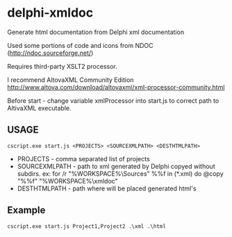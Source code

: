 delphi-xmldoc
=============

Generate html documentation from Delphi xml documentation

Used some portions of code and icons from NDOC (http://ndoc.sourceforge.net/)

Requires third-party XSLT2 processor.

I recommend AltovaXML Community Edition
http://www.altova.com/download/altovaxml/xml-processor-community.html

Before start - change variable xmlProcessor into start.js to correct path to AltivaXML executable.

## USAGE

    cscript.exe start.js <PROJECTS> <SOURCEXMLPATH> <DESTHTMLPATH>

* PROJECTS - comma separated list of projects
* SOURCEXMLPATH - path to xml generated by Delphi copyed without subdirs. 
                  ex: for /r "%WORKSPACE%\Sources" %%f in (*.xml) do @copy "%%f" "%WORKSPACE%\xmldoc\"
* DESTHTMLPATH - path where will be placed generated html's

## Example

    cscript.exe start.js Project1,Project2 .\xml .\html

